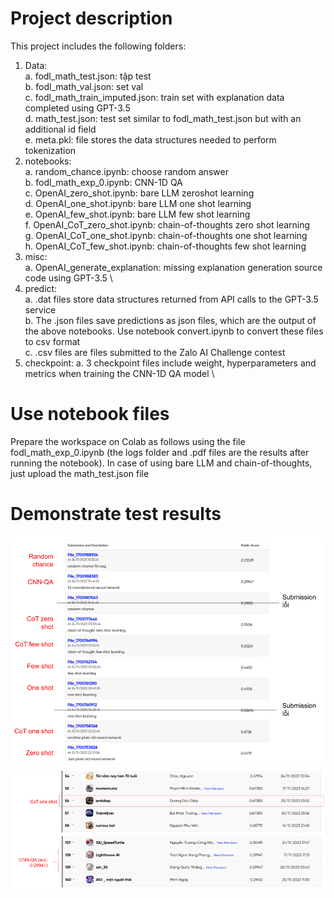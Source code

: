 # Project description
This project includes the following folders:
1.	Data: \
    a.	fodl_math_test.json: tập test \
    b.	fodl_math_val.json: set val \
    c.	fodl_math_train_imputed.json: train set with explanation data completed using GPT-3.5 \
    d.	math_test.json: test set similar to fodl_math_test.json but with an additional id field \
    e.	meta.pkl: file stores the data structures needed to perform tokenization 
2.	notebooks: \
    a.	random_chance.ipynb: choose random answer \
    b.	fodl_math_exp_0.ipynb: CNN-1D QA \
    c.	OpenAI_zero_shot.ipynb: bare LLM zeroshot learning \
    d.	OpenAI_one_shot.ipynb: bare LLM one shot learning \
    e.	OpenAI_few_shot.ipynb: bare LLM few shot learning \
    f.	OpenAI_CoT_zero_shot.ipynb: chain-of-thoughts zero shot learning \
    g.	OpenAI_CoT_one_shot.ipynb: chain-of-thoughts one shot learning \
    h.	OpenAI_CoT_few_shot.ipynb: chain-of-thoughts few shot learning 
3.	misc: \
    a.	OpenAI_generate_explanation: missing explanation generation source code using GPT-3.5 \
4.	predict: \
    a.	.dat files store data structures returned from API calls to the GPT-3.5 service \
    b.	The .json files save predictions as json files, which are the output of the above notebooks. Use notebook convert.ipynb to convert these files to csv format \
    c.	.csv files are files submitted to the Zalo AI Challenge contest 
5.	checkpoint:
    a.	3 checkpoint files include weight, hyperparameters and metrics when training the CNN-1D QA model \

# Use notebook files
Prepare the workspace on Colab as follows using the file fodl_math_exp_0.ipynb (the logs folder and .pdf files are the results after running the notebook). In case of using bare LLM and chain-of-thoughts, just upload the math_test.json file


# Demonstrate test results

<img src="images\image_2024-01-31_17-55-11.png" alt="Italian Trulli">
<img src="images\image_2024-01-31_17-55-12.png" alt="Italian Trulli">
